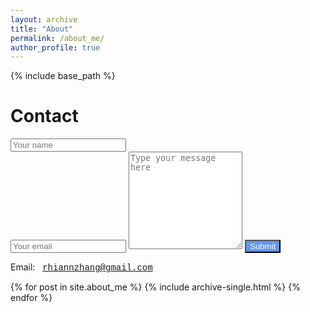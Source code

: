 ```yaml
---
layout: archive
title: "About"
permalink: /about_me/
author_profile: true
---
```


{% include base_path %}

# Contact

<form name="gform" id="gform" enctype="text/plain" action="https://docs.google.com/forms/d/e/1FAIpQLSf2rcIOe5JCeeVmf0dyA5T5paxStMnz-KR8zEhDdn7kQveIUA/formResponse?usp=pp_url" target="hidden_iframe" onsubmit="setTimeout(function(){window.location.reload();},10);">
  <input type="text" name="entry.1617483516" placeholder="Your name" id="entry.1617483516"><br>
  <input type="text" name="entry.1417233657" placeholder="Your email" id="entry.1417233657" >
  <textarea name="entry.1487389352" placeholder="Type your message here" id="entry.1487389352" rows="10" ></textarea>
  <input type="submit" value="Submit" style="color: white; background-color: cornflowerblue">
</form> 

<iframe name="hidden_iframe" id="hidden_iframe" style="display:none;" onload="if(submitted) {}"></iframe>


Email: &nbsp; <span style = "font-family:'Courier New',monospace;">rhiannzhang@gmail.com</span>


{% for post in site.about_me %}
  {% include archive-single.html %}
{% endfor %}
